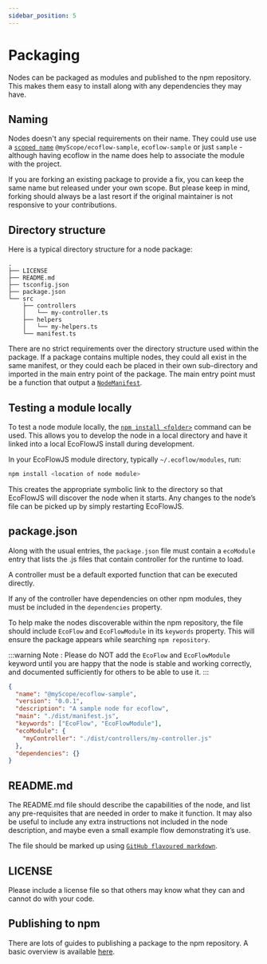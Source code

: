 ```yaml
---
sidebar_position: 5
---
```


# Packaging

Nodes can be packaged as modules and published to the npm repository. This makes them easy to install along with any dependencies they may have.

## Naming

Nodes doesn't any special requirements on their name. They could use use a [`scoped name`](https://docs.npmjs.com/cli/v8/using-npm/scope) `@myScope/ecoflow-sample`, `ecoflow-sample` or just `sample` - although having ecoflow in the name does help to associate the module with the project.

If you are forking an existing package to provide a fix, you can keep the same name but released under your own scope. But please keep in mind, forking should always be a last resort if the original maintainer is not responsive to your contributions.

## Directory structure

Here is a typical directory structure for a node package:

```
.
├── LICENSE
├── README.md
├── tsconfig.json
├── package.json
└── src
    ├── controllers
    │   └── my-controller.ts
    ├── helpers
    │   └── my-helpers.ts
    └── manifest.ts
```

There are no strict requirements over the directory structure used within the package. If a package contains multiple nodes, they could all exist in the same manifest, or they could each be placed in their own sub-directory and imported in the main entry point of the package. The main entry point must be a function that output a [`NodeManifest`](./node-manifest).

## Testing a module locally

To test a node module locally, the [`npm install <folder>`](https://docs.npmjs.com/cli/v10/commands/npm-install) command can be used. This allows you to develop the node in a local directory and have it linked into a local EcoFlowJS install during development.

In your EcoFlowJS module directory, typically `~/.ecoflow/modules`, run:

```bash
npm install <location of node module>
```

This creates the appropriate symbolic link to the directory so that EcoFlowJS will discover the node when it starts. Any changes to the node’s file can be picked up by simply restarting EcoFlowJS.

## package.json

Along with the usual entries, the `package.json` file must contain a `ecoModule` entry that lists the .js files that contain controller for the runtime to load.

A controller must be a default exported function that can be executed directly.

If any of the controller have dependencies on other npm modules, they must be included in the `dependencies` property.

To help make the nodes discoverable within the npm repository, the file should include `EcoFlow` and `EcoFlowModule` in its `keywords` property. This will ensure the package appears while searching `npm repository`.

:::warning
Note : Please do NOT add the `EcoFlow` and `EcoFlowModule` keyword until you are happy that the node is stable and working correctly, and documented sufficiently for others to be able to use it.
:::

```json
{
  "name": "@myScope/ecoflow-sample",
  "version": "0.0.1",
  "description": "A sample node for ecoflow",
  "main": "./dist/manifest.js",
  "keywords": ["EcoFlow", "EcoFlowModule"],
  "ecoModule": {
    "myController": "./dist/controllers/my-controller.js"
  },
  "dependencies": {}
}
```

## README.md

The README.md file should describe the capabilities of the node, and list any pre-requisites that are needed in order to make it function. It may also be useful to include any extra instructions not included in the node description, and maybe even a small example flow demonstrating it’s use.

The file should be marked up using [`GitHub flavoured markdown`](https://docs.github.com/en/get-started/writing-on-github/getting-started-with-writing-and-formatting-on-github).

## LICENSE

Please include a license file so that others may know what they can and cannot do with your code.

## Publishing to npm

There are lots of guides to publishing a package to the npm repository. A basic overview is available [here](https://docs.npmjs.com/misc/developers).

